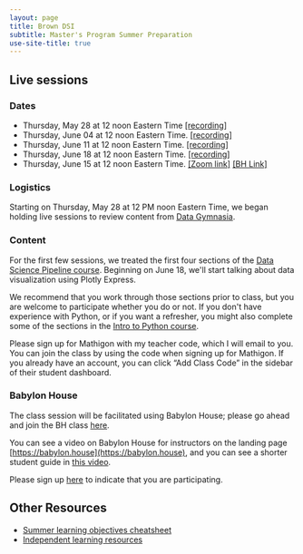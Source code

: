 ```yaml
---
layout: page
title: Brown DSI
subtitle: Master's Program Summer Preparation
use-site-title: true
---
```


## Live sessions

### Dates

* Thursday, May 28 at 12 noon Eastern Time [[recording]](https://brown.zoom.us/rec/share/7MlbEo-q01xJbYHctmLvQK0mFaLjeaa803VP-vMFyE_FxR8Cm66a77hN7qT0bvoV)
* Thursday, June 04 at 12 noon Eastern Time. [[recording]](https://brown.zoom.us/rec/share/-8dKAJjI-EJJSYXdxGvPaLYAL5XKX6a823QYqaAOzBozrR2lpktVRdnOr6LqeaDG)
* Thursday, June 11 at 12 noon Eastern Time. [[recording]](https://brown.zoom.us/rec/share/2Ol_KZSq-FpJfdLo2lPNQKwrILWiX6a80yZPrKAOy0bM3LIYVQCQzUkMhQGcaaR1?startTime=1591890486000)
* Thursday, June 18 at 12 noon Eastern Time. [[recording]](
https://brown.zoom.us/rec/share/_vNtFZPUqWxLYa_17R-EC5xwHITlaaa8hCcf_6YImB4yMESBGW8HUSGr6MmMbe6t)
* Thursday, June 15 at 12 noon Eastern Time. [[Zoom link]](https://brown.zoom.us/j/94575712174) [[BH Link]](https://babylon.house/projects/a5543fce-71d1-4256-89cd-70845ee2cafb/join)

### Logistics

Starting on Thursday, May 28 at 12 PM noon Eastern Time, we began holding live sessions to review content from [Data Gymnasia](https://mathigon.org/data-gymnasia).

### Content 

For the first few sessions, we treated the first four sections of the [Data Science Pipeline course](https://mathigon.org/course/intro-data-pipeline/introduction). Beginning on June 18, we'll start talking about data visualization using Plotly Express.

We recommend that you work through those sections prior to class, but you are welcome to participate whether you do or not. If you don't have experience with Python, or if you want a refresher, you might also complete some of the sections in the [Intro to Python course](https://mathigon.org/course/programming-in-python/introduction).

Please sign up for Mathigon with my teacher code, which I will email to you. You can join the class by using the code when signing up for Mathigon. If you already have an account, you can click “Add Class Code” in the sidebar of their student dashboard.

### Babylon House

The class session will be facilitated using Babylon House; please go ahead and join the BH class [here](https://babylon.house/projects/a5543fce-71d1-4256-89cd-70845ee2cafb/join).

You can see a video on Babylon House for instructors on the landing page [https://babylon.house](https://babylon.house), and you can see a shorter student guide in [this video](https://youtu.be/RZB2W1R3t3c).

Please sign up [here](https://airtable.com/shrk33dRL7QMDTr52) to indicate that you are participating.


## Other Resources

* [Summer learning objectives cheatsheet](docs/cheatsheets/prelim-cheatsheet.pdf)
* [Independent learning resources](https://airtable.com/shr7NtBSsaay7nSzD)